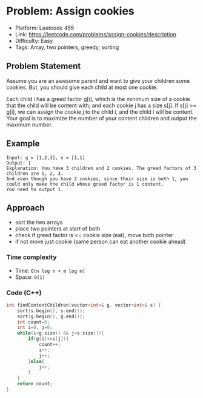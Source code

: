 # Problem: Assign cookies

- Platform: Leetcode 455
- Link: https://leetcode.com/problems/assign-cookies/description
- Difficulty: Easy
- Tags: Array, two pointers, greedy, sorting

## Problem Statement

Assume you are an awesome parent and want to give your children some cookies. But, you should give each child at most one cookie.

Each child i has a greed factor g[i], which is the minimum size of a cookie that the child will be content with; and each cookie j has a size s[j]. If s[j] >= g[i], we can assign the cookie j to the child i, and the child i will be content. Your goal is to maximize the number of your content children and output the maximum number.

## Example

```
Input: g = [1,2,3], s = [1,1]
Output: 1
Explanation: You have 3 children and 2 cookies. The greed factors of 3 children are 1, 2, 3.
And even though you have 2 cookies, since their size is both 1, you could only make the child whose greed factor is 1 content.
You need to output 1.
```

## Approach

- sort the two arrays
- place two pointers at start of both
- check if greed factor is <= cookie size (eat), move both pointer
- if not move just cookie (same person can eat another cookie ahead)

### Time complexity

- Time: `O(n log n + m log m)`
- Space: `O(1)`

### Code (C++)

```c++
int findContentChildren(vector<int>& g, vector<int>& s) {
    sort(s.begin(), s.end());
    sort(g.begin(), g.end());
    int count=0;
    int i=0, j=0;
    while(i<g.size() && j<s.size()){
        if(g[i]<=s[j]){
            count++;
            i++;
            j++;
        }else{
            j++;
        }
    }
    return count;
}
```

